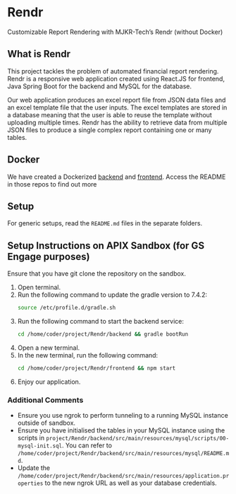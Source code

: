# Rendr

Customizable Report Rendering with MJKR-Tech’s Rendr (without Docker)

## What is Rendr

This project tackles the problem of automated financial report rendering. Rendr is a responsive web application created using React.JS for frontend, Java Spring Boot for the backend and MySQL for the database.

Our web application produces an excel report file from JSON data files and an excel template file that the user inputs. The excel templates are stored in a database meaning that the user is able to reuse the template without uploading multiple times. Rendr has the ability to retrieve data from multiple JSON files to produce a single complex report containing one or many tables.

## Docker
We have created a Dockerized [backend](https://github.com/MJKR-Tech/rendr-backend) and [frontend](https://github.com/MJKR-Tech/rendr-frontend). Access the README in those repos to find out more

## Setup

For generic setups, read the `README.md` files in the separate folders.

## Setup Instructions on APIX Sandbox (for GS Engage purposes)

Ensure that you have git clone the repository on the sandbox.

1. Open terminal.
2. Run the following command to update the gradle version to 7.4.2:
    ``` bash
    source /etc/profile.d/gradle.sh
    ```
3. Run the following command to start the backend service:
    ``` bash
    cd /home/coder/project/Rendr/backend && gradle bootRun
    ```
4. Open a new terminal.
5. In the new terminal, run the following command:
    ``` bash
    cd /home/coder/project/Rendr/frontend && npm start
    ```
6. Enjoy our application.

### Additional Comments

- Ensure you use ngrok to perform tunneling to a running MySQL instance outside of sandbox.
- Ensure you have initialised the tables in your MySQL instance using the scripts in `project/Rendr/backend/src/main/resources/mysql/scripts/00-mysql-init.sql`. You can refer to `/home/coder/project/Rendr/backend/src/main/resources/mysql/README.md`.
- Update the `/home/coder/project/Rendr/backend/src/main/resources/application.properties` to the new ngrok URL as well as your database credentials.
